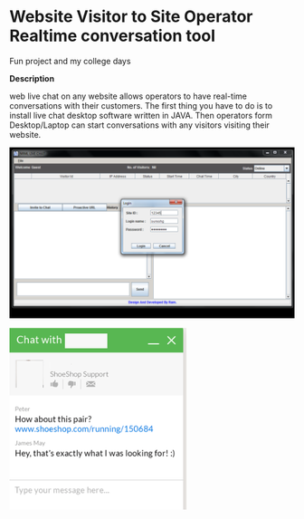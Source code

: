 #  Website Visitor to Site Operator Realtime conversation tool


Fun project and my college days


**Description**

web live chat on any website allows operators to have real-time conversations with their customers.
The first thing you have to do is to install live chat desktop software written in JAVA. Then operators form Desktop/Laptop can start  conversations with any visitors visiting their website.

![Java Desktop](live_chat01.png)


![Game Screen Multiplayer](visitor.png)
